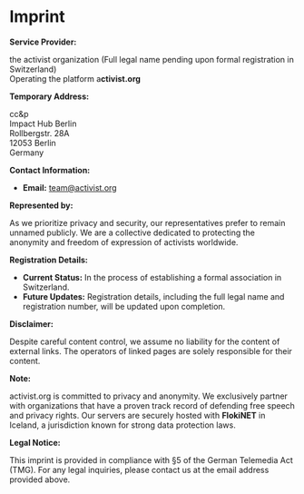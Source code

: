 # Imprint

**Service Provider:**

the activist organization (Full legal name pending upon formal registration in Switzerland)\
Operating the platform a**ctivist.org**

**Temporary Address:**

cc\&p\
Impact Hub Berlin\
Rollbergstr. 28A\
12053 Berlin\
Germany

**Contact Information:**

* **Email:** team@activist.org

**Represented by:**

As we prioritize privacy and security, our representatives prefer to remain unnamed publicly. We are a collective dedicated to protecting the anonymity and freedom of expression of activists worldwide.

**Registration Details:**

* **Current Status:** In the process of establishing a formal association in Switzerland.
* **Future Updates:** Registration details, including the full legal name and registration number, will be updated upon completion.

**Disclaimer:**

Despite careful content control, we assume no liability for the content of external links. The operators of linked pages are solely responsible for their content.

**Note:**

activist.org is committed to privacy and anonymity. We exclusively partner with organizations that have a proven track record of defending free speech and privacy rights. Our servers are securely hosted with **FlokiNET** in Iceland, a jurisdiction known for strong data protection laws.

**Legal Notice:**

This imprint is provided in compliance with §5 of the German Telemedia Act (TMG). For any legal inquiries, please contact us at the email address provided above.

